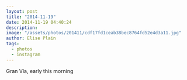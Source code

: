 ```yaml
---
layout: post
title: "2014-11-19"
date: 2014-11-19 04:40:24
description: 
image: "/assets/photos/201411/cdf17fd1ceab38bec8764fd52e4d3a11.jpg"
author: Elise Plain
tags: 
  - photos
  - instagram
---
```


Gran Vía, early this morning
<p></p>
